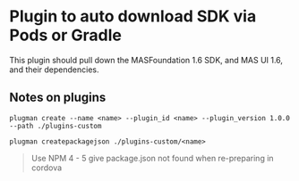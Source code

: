 # Plugin to auto download SDK via Pods or Gradle

This plugin should pull down the MASFoundation 1.6 SDK, and MAS UI 1.6, and their dependencies.

## Notes on plugins

`plugman create --name <name> --plugin_id <name> --plugin_version 1.0.0 --path ./plugins-custom`

`plugman createpackagejson ./plugins-custom/<name>`

> Use NPM 4 - 5 give package.json not found when re-preparing in cordova